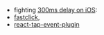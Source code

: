 * fighting [300ms delay on iOS](http://updates.html5rocks.com/2013/12/300ms-tap-delay-gone-away):
* [fastclick](https://github.com/ftlabs/fastclick),
* [react-tap-event-plugin](https://github.com/zilverline/react-tap-event-plugin)
